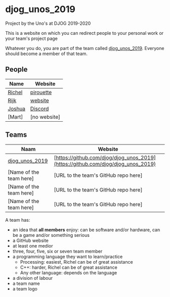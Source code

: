 # djog_unos_2019

Project by the Uno's at DJOG 2019-2020 

This is a website on which you can redirect people to your personal work or your team's project page

Whatever you do, you are part of the
team called [djog_unos_2019](https://github.com/orgs/djog/teams/djog_unos_2019).
Everyone should become a member of that team.

## People

Name|Website
----|-----
[Richel](https://github.com/richelbilderbeek) | [pirouette](https://github.com/richelbilderbeek/pirouette)
[Rijk](https://github.com/Rijk-van-Putten) | [website](https://rijkvanputten.000webhostapp.com/)
[Joshua](https://github.com/joshua260403) | [Discord](https://discord.gg/afKxKRR)
[Mart] | [no website]

## Teams


Naam            |Website
----------------|---------------------------------------------
[djog_unos_2019](https://github.com/orgs/djog/teams/djog_unos_2019) | [https://github.com/djog/djog_unos_2019](https://github.com/djog/djog_unos_2019)
[Name of the team here] | [URL to the team's GitHub repo here]
[Name of the team here] | [URL to the team's GitHub repo here]
[Name of the team here] | [URL to the team's GitHub repo here]


A team has:

 * an idea that **all members** enjoy: 
   can be software and/or hardware, can be a game and/or something serious 
 * a GitHub website
 * at least one medior
 * three, four, five, six or seven team member
 * a programming language they want to learn/practice
   * Processing: easiest, Richel can be of great assistance
   * C++: harder, Richel can be of great assistance 
   * Any other language: depends on the language
 * a division of labour 
 * a team name
 * a team logo
